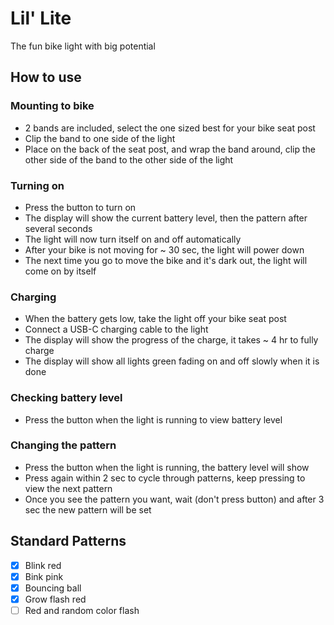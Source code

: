 # Lil' Lite
The fun bike light with big potential

## How to use
### Mounting to bike
- 2 bands are included, select the one sized best for your bike seat post
- Clip the band to one side of the light
- Place on the back of the seat post, and wrap the band around, clip the other side of the band to the other side of the light


### Turning on
- Press the button to turn on
- The display will show the current battery level, then the pattern after several seconds
- The light will now turn itself on and off automatically
- After your bike is not moving for ~ 30 sec, the light will power down
- The next time you go to move the bike and it's dark out, the light will come on by itself

### Charging
- When the battery gets low, take the light off your bike seat post
- Connect a USB-C charging cable to the light
- The display will show the progress of the charge, it takes ~ 4 hr to fully charge
- The display will show all lights green fading on and off slowly when it is done

### Checking battery level
- Press the button when the light is running to view battery level

### Changing the pattern
- Press the button when the light is running, the battery level will show
- Press again within 2 sec to cycle through patterns, keep pressing to view the next pattern
- Once you see the pattern you want, wait (don't press button) and after 3 sec the new pattern will be set

## Standard Patterns
- [X] Blink red
- [X] Bink pink
- [X] Bouncing ball
- [X] Grow flash red
- [ ] Red and random color flash

